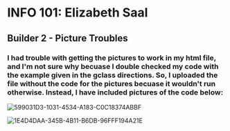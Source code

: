 # INFO 101: Elizabeth Saal

## Builder 2 - Picture Troubles
### I had trouble with getting the pictures to work in my html file, and I'm not sure why becuase I double checked my code with the example given in the gclass directions. So, I uploaded the file without the code for the pictures becuase it wouldn't run otherwise. Instead, I have included pictures of the code below:

![599031D3-1031-4534-A183-C0C18374ABBF](https://user-images.githubusercontent.com/102702281/162587318-26c4b1df-096b-4a7f-b6d6-70ea9b685f02.jpeg)

![1E4D4DAA-345B-4B11-B6DB-96FFF194A21E](https://user-images.githubusercontent.com/102702281/162587326-2e6252bf-6d88-46a2-91b8-3df4f4692932.jpeg)

